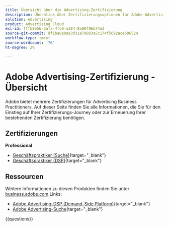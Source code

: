 ```yaml
---
title: Übersicht über die Advertising-Zertifizierung
description: Überblick über Zertifizierungsoptionen für Adobe Advertising
solution: Advertising
product: Advertising Cloud
exl-id: fffb8e56-5afa-4fc0-a384-8a00f96b74a2
source-git-commit: df1be8a0aa3d31a79083a5c174f5692ace506524
workflow-type: tm+mt
source-wordcount: '76'
ht-degree: 2%

---
```


# Adobe Advertising-Zertifizierung - Übersicht

Adobe bietet mehrere Zertifizierungen für Advertising Business Practitioners.  Auf dieser Seite finden Sie alle Informationen, die Sie für den Einstieg auf Ihrer Zertifizierungs-Journey oder zur Erneuerung Ihrer bestehenden Zertifizierung benötigen.

## Zertifizierungen

**Professional**

* [Geschäftspraktiker (Suche)](https://certification.adobe.com/certification/advertising-search-business-practitioner-professional){target="_blank"} <!--AD0-E501-->
* [Geschäftspraktiker (DSP)](https://certification.adobe.com/certification/advertising-dsp-business-practitioner-professional){target="_blank"} <!--AD0-E502-->

## Ressourcen

Weitere Informationen zu diesen Produkten finden Sie unter [business.adobe.com](https://business.adobe.com/) Links:

* [Adobe Advertising-DSP (Demand-Side Platform)](https://business.adobe.com/products/advertising/demand-side-platform.html){target="_blank"}
* [Adobe Advertising-Suche](https://business.adobe.com/products/advertising/search-marketing-management.html){target="_blank"}

{{questions}}

